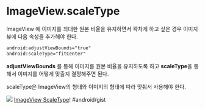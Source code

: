 # ImageView.scaleType
ImageView 에 이미지를 최대한 원본 비율을 유지하면서 꽉차게 하고 싶은 경우
이미지 뷰에 다음 속성을 추가해야 한다.

```xml
android:adjustViewBounds="true"
android:scaleType="fitCenter"
```

**adjustViewBounds** 를 통해 이미지를 원본 비율을 유지하도록 하고
**scaleType**을 통해서 이미지를 어떻게 맞출지 결정해주면 된다.

scaleType은 ImageView의 형태와 이미지의 형태에 따라 맞춰서 사용해야 한다.

![](ImageView.scaleType/imageview-scaletype-examples.png)
[ImageView ScaleType](http://images.zoftino.com/development/android-dev/ui/imageview-scaletype-examples.png)!
#android/gist